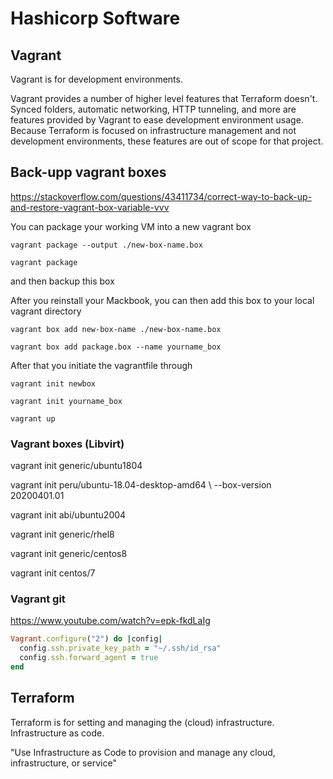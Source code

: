 # Hashicorp Software

## Vagrant

Vagrant is for development environments.

Vagrant provides a number of higher level features that Terraform doesn't. Synced folders, automatic networking, HTTP tunneling, and more are features provided by Vagrant to ease development environment usage. Because Terraform is focused on infrastructure management and not development environments, these features are out of scope for that project.

## Back-upp vagrant boxes

https://stackoverflow.com/questions/43411734/correct-way-to-back-up-and-restore-vagrant-box-variable-vvv

You can package your working VM into a new vagrant box

`vagrant package --output ./new-box-name.box`

`vagrant package`

and then backup this box

After you reinstall your Mackbook, you can then add this box to your local vagrant directory

`vagrant box add new-box-name ./new-box-name.box`

`vagrant box add package.box --name yourname_box`

After that you initiate the vagrantfile through

`vagrant init newbox`

`vagrant init yourname_box`

`vagrant up`

### Vagrant boxes (Libvirt)

vagrant init generic/ubuntu1804

vagrant init peru/ubuntu-18.04-desktop-amd64 \ --box-version 20200401.01

vagrant init abi/ubuntu2004

vagrant init generic/rhel8

vagrant init generic/centos8

vagrant init centos/7

### Vagrant git

https://www.youtube.com/watch?v=epk-fkdLaIg

```ruby
Vagrant.configure("2") do |config|
  config.ssh.private_key_path = "~/.ssh/id_rsa"
  config.ssh.forward_agent = true
end
```

## Terraform

Terraform is for setting and managing the (cloud) infrastructure.
Infrastructure as code.

"Use Infrastructure as Code to provision and manage any cloud, infrastructure, or service"
